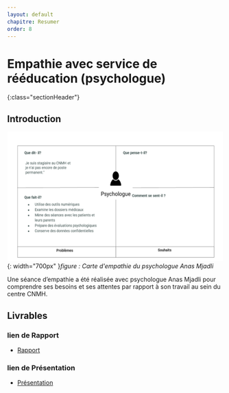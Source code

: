 ```yaml
---
layout: default
chapitre: Resumer
order: 8
---
```


# Empathie avec service de rééducation (psychologue)
{:class="sectionHeader"}

<!-- new slide -->
## Introduction
![Empathie du psychologue](./images/carte-empathie-service-de-reeducation-Psychologue-Anas-Mjadli.png){: width="700px" }*figure : Carte d'empathie du psychologue Anas Mjadli*

<!-- note -->

Une séance d’empathie a été réalisée avec psychologue Anas Mjadli pour comprendre ses besoins et ses attentes par rapport à son travail au sein du centre CNMH.

<!-- new slide -->
## Livrables

### lien de Rapport
- [ Rapport](/besoin/empathie-psychologue/rapport.html)
### lien de Présentation
- [ Présentation ](/besoin/empathie-psychologue/presentation.html)

<!-- new slide -->
